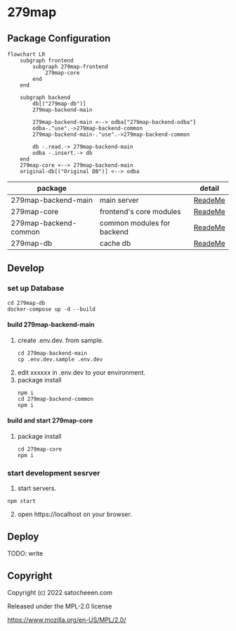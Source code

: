 # 279map

## Package Configuration
```mermaid
flowchart LR
	subgraph frontend
		subgraph 279map-frontend
			279map-core
		end
	end

	subgraph backend
		db[("279map-db")]
		279map-backend-main

		279map-backend-main <--> odba["279map-backend-odba"]
		odba-."use".->279map-backend-common
		279map-backend-main-."use".->279map-backend-common

		db -.read.-> 279map-backend-main
		odba -.insert.-> db
	end
	279map-core <--> 279map-backend-main
	original-db[("Original DB")] <--> odba
```

| package | | detail |
|--|--|--|
| 279map-backend-main | main server |[ReadeMe](279map-backend-main/README.md) |
| 279map-core | frontend's core modules |[ReadeMe](279map-core/README.md) |
| 279map-backend-common | common modules for backend |[ReadeMe](279map-backend-common/README.md) |
| 279map-db | cache db | [ReadeMe](279map-db/README.md) |

## Develop
### set up Database
```shell
cd 279map-db
docker-compose up -d --build
```
#### build 279map-backend-main
1. create .env.dev. from sample.
    ```shell
    cd 279map-backend-main
    cp .env.dev.sample .env.dev
    ```
2. edit xxxxxx in .env.dev to your environment.
3. package install
    ```shell
    npm i
    cd 279map-backend-common
    npm i
    ```
#### build and start 279map-core
1. package install
    ```shell
    cd 279map-core
    npm i
    ```
### start development sesrver
1. start servers.
```shell
npm start
```
2. open https://localhost on your browser.

## Deploy
TODO: write

## Copyright
Copyright (c) 2022 satocheeen.com

Released under the MPL-2.0 license

https://www.mozilla.org/en-US/MPL/2.0/
